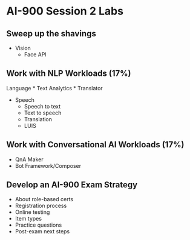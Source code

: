 # AI-900 Session 2 Labs

## Sweep up the shavings

* Vision
    * Face API

## Work with NLP Workloads (17%)

Language
    * Text Analytics
    * Translator
* Speech
    * Speech to text
    * Text to speech
    * Translation
    * LUIS

## Work with Conversational AI Workloads (17%)

* QnA Maker
* Bot Framework/Composer

## Develop an AI-900 Exam Strategy

* About role-based certs
* Registration process
* Online testing
* Item types
* Practice questions
* Post-exam next steps